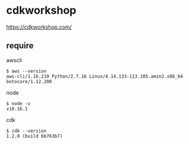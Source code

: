 # cdkworkshop


https://cdkworkshop.com/


require
--


awscli
```console 
$ aws --version
aws-cli/1.16.210 Python/2.7.16 Linux/4.14.133-113.105.amzn2.x86_64 botocore/1.12.200
```

node 
```console
$ node -v   
v10.16.1
```

cdk
```console
$ cdk --version
1.2.0 (build 6b763b7)
```

